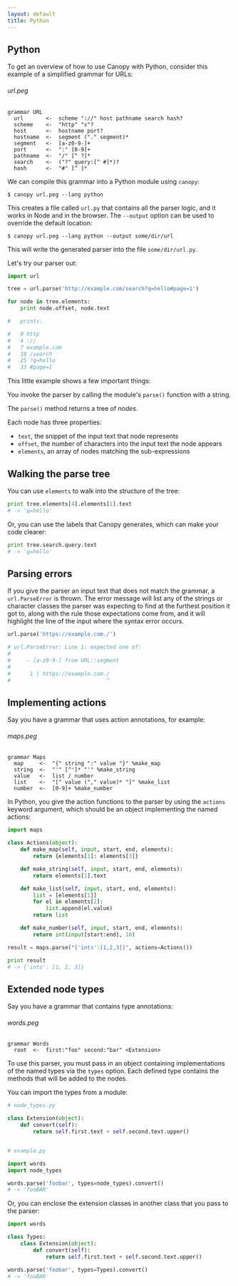 ```yaml
---
layout: default
title: Python
---
```


## Python

To get an overview of how to use Canopy with Python, consider this example of a
simplified grammar for URLs:

###### url.peg

    grammar URL
      url       <-  scheme "://" host pathname search hash?
      scheme    <-  "http" "s"?
      host      <-  hostname port?
      hostname  <-  segment ("." segment)*
      segment   <-  [a-z0-9-]+
      port      <-  ":" [0-9]+
      pathname  <-  "/" [^ ?]*
      search    <-  ("?" query:[^ #]*)?
      hash      <-  "#" [^ ]*

We can compile this grammar into a Python module using `canopy`:

    $ canopy url.peg --lang python

This creates a file called `url.py` that contains all the parser logic, and it
works in Node and in the browser. The `--output` option can be used to override
the default location:

    $ canopy url.peg --lang python --output some/dir/url

This will write the generated parser into the file `some/dir/url.py`.

Let's try our parser out:

```py
import url

tree = url.parse('http://example.com/search?q=hello#page=1')

for node in tree.elements:
    print node.offset, node.text

#   prints:

#   0 http
#   4 ://
#   7 example.com
#   18 /search
#   25 ?q=hello
#   33 #page=1
```

This little example shows a few important things:

You invoke the parser by calling the module's `parse()` function with a string.

The `parse()` method returns a tree of *nodes*.

Each node has three properties:

* `text`, the snippet of the input text that node represents
* `offset`, the number of characters into the input text the node appears
* `elements`, an array of nodes matching the sub-expressions

## Walking the parse tree

You can use `elements` to walk into the structure of the tree:

```py
print tree.elements[4].elements[1].text
# -> 'q=hello'
```

Or, you can use the labels that Canopy generates, which can make your code
clearer:

```py
print tree.search.query.text
# -> 'q=hello'
```

## Parsing errors

If you give the parser an input text that does not match the grammar, a
`url.ParseError` is thrown. The error message will list any of the strings or
character classes the parser was expecting to find at the furthest position it
got to, along with the rule those expectations come from, and it will highlight
the line of the input where the syntax error occurs.

```py
url.parse('https://example.com./')

# url.ParseError: Line 1: expected one of:
#
#     - [a-z0-9-] from URL::segment
#
#      1 | https://example.com./
#                              ^
```

## Implementing actions

Say you have a grammar that uses action annotations, for example:

###### maps.peg

    grammar Maps
      map     <-  "{" string ":" value "}" %make_map
      string  <-  "'" [^']* "'" %make_string
      value   <-  list / number
      list    <-  "[" value ("," value)* "]" %make_list
      number  <-  [0-9]+ %make_number

In Python, you give the action functions to the parser by using the `actions`
keyword argument, which should be an object implementing the named actions:

```py
import maps

class Actions(object):
    def make_map(self, input, start, end, elements):
        return {elements[1]: elements[3]}

    def make_string(self, input, start, end, elements):
        return elements[1].text

    def make_list(self, input, start, end, elements):
        list = [elements[1]]
        for el in elements[2]:
            list.append(el.value)
        return list

    def make_number(self, input, start, end, elements):
        return int(input[start:end], 10)

result = maps.parse("{'ints':[1,2,3]}", actions=Actions())

print result
# -> {'ints': [1, 2, 3]}
```

## Extended node types

Say you have a grammar that contains type annotations:

###### words.peg

    grammar Words
      root  <-  first:"foo" second:"bar" <Extension>

To use this parser, you must pass in an object containing implementations of the
named types via the `types` option. Each defined type contains the methods that
will be added to the nodes.

You can import the types from a module:

```py
# node_types.py

class Extension(object):
    def convert(self):
        return self.first.text + self.second.text.upper()


# example.py

import words
import node_types

words.parse('foobar', types=node_types).convert()
# -> 'fooBAR'
```

Or, you can enclose the extension classes in another class that you pass to the
parser:

```py
import words

class Types:
    class Extension(object):
        def convert(self):
            return self.first.text + self.second.text.upper()

words.parse('foobar', types=Types).convert()
# -> 'fooBAR'
```

